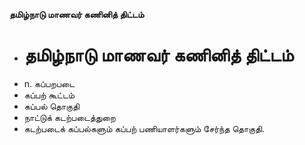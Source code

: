 **தமிழ்நாடு மாணவர் கணினித் திட்டம்**
- # தமிழ்நாடு மாணவர் கணினித் திட்டம்
- n. கப்பறபடை
- கப்பற் கூட்டம்
- கப்பல் தொகுதி
- நாட்டுக் கடற்படைத்துறை
- கடற்படைக் கப்பல்களும் கப்பற் பணியாளர்களும் சேர்ந்த தொகுதி.

